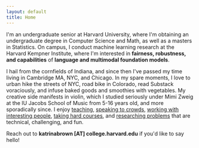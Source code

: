 ```yaml
---
layout: default
title: Home
---
```


I'm an undergraduate senior at Harvard University, where I'm obtaining an undergraduate degree in Computer Science and Math, as well as a masters in Statistics. On campus, I conduct machine learning research at the Harvard Kempner Institute, where I'm interested in **fairness, robustness, and capabilities** of **language and multimodal foundation models**.

I hail from the cornfields of Indiana, and since then I've passed my time living in Cambridge MA, NYC, and Chicago. In my spare moments, I love to urban hike the streets of NYC, road bike in Colorado, read Substack voraciously, and infuse baked goods and smoothies with vegetables. My creative side manifests in violin, which I studied seriously under Mimi Zweig at the IU Jacobs School of Music from 5-16 years old, and more sporadically since. I enjoy [teaching](teaching.md), [speaking to crowds](speaking.md), [working with interesting people](work.md), [taking hard courses](courses.md), and [researching problems](research.md) that are technical, challenging, and fun.

Reach out to **katrinabrown [AT] college.harvard.edu** if you'd like to say hello!